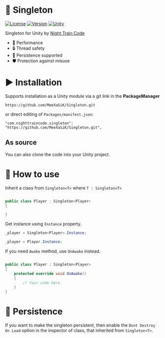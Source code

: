 # 🚄 Singleton
[![License](https://img.shields.io/github/license/MeeXaSiK/Singleton?color=318CE7&style=flat-square)](LICENSE.md) [![Version](https://img.shields.io/github/package-json/v/MeeXaSiK/Singleton?color=318CE7&style=flat-square)](package.json) [![Unity](https://img.shields.io/badge/Unity-2020.3+-2296F3.svg?color=318CE7&style=flat-square)](https://unity.com/)

Singleton for Unity by [Night Train Code](https://www.youtube.com/c/NightTrainCode/)

* 🚀 Performance
* 🔒 Thread safety
* 💫 Persistence supported
* 🛡️ Protection against misuse

# ▶ Installation

Supports installation as a Unity module via a git link in the **PackageManager**
```
https://github.com/MeeXaSiK/Singleton.git
```
or direct editing of `Packages/manifest.json`:
```
"com.nighttraincode.singleton": "https://github.com/MeeXaSiK/Singleton.git",
```
## As source
You can also clone the code into your Unity project.

# 🔸 How to use

Inherit a class from `Singleton<T>` where `T : Singleton<T>`
```csharp

public class Player : Singleton<Player>
{

}
```
Get instance using `Instance` property.
```csharp
_player = Singleton<Player>.Instance;
```
```csharp
_player = Player.Instance;
```

If you need `Awake` method, use `OnAwake` instead.

```csharp

public class Player : Singleton<Player>
{
    protected override void OnAwake()
    {
        // Your code here.
    }
}
```

# 🔸 Persistence

If you want to make the singleton persistent, then enable the `Dont Destroy On Load` option in the inspector of class, that inherited from `Singleton<T>`.
